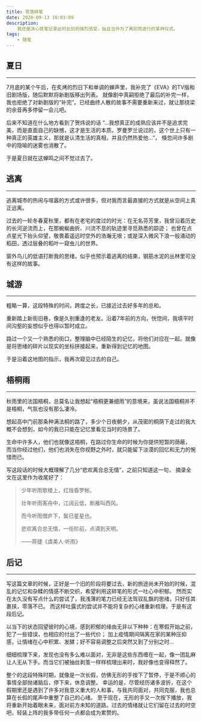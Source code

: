 ```yaml
---
title: 零落碎笔
date: 2020-09-13 10:03:09
description:
    我还是决心提笔记录此时此刻的强烈感受，姑且当作为了离别而进行的某种仪式。
tags:
    - 随笔
---
```


## 夏日

---

7月底的某个午后，在炙烤的烈日下和单调的蝉声里，我补完了《EVA》的TV版和旧剧场版，随后默默将新剧版移出列表。
就像剧中真嗣拒绝了最后的补完一样，我也拒绝了对新剧版的“补完”。已经曲终人散的故事不需要重新来过，就让那绕梁的余音再多停留一会儿吧。

后来不知道在什么地方看到了贺炜说的话
“...我想真正的成熟应该并不是追求完美，而是直面自己的缺憾，这才是生活的本质。罗曼罗兰说过的，这个世上只有一种真正的英雄主义，那就是认清生活的真相，并且仍然热爱他...”，
倏忽间许多剧中的隐喻的迷雾也消散了。

于是夏日就在这蝉鸣之间不觉过去了。

## 逃离

---

逃离城市的热闹与喧嚣的方式或许很多，但对我而言最直接的方式就是从空间上真正远离。

过去的一轮冬春夏秋里，都有在老宅的度过的时光：在无名芬芳里，我曾沿着历史的长河逆流而上，在那蜿蜒曲折、川流不息的轨迹里寻觅熟悉的踪迹；
也曾在点点星光下抬头仰望，敬畏着遥远时空外的浩瀚无垠；或是深入微风下浪一般涌动的稻田，透过层叠的稻叶一窥虫儿的世界。

窗外鸟儿的低语打断我的思绪，似乎也预示着逃离的结束，钢筋水泥的丛林里可没有这样的故事。

## 城游

---

粗略一算，这段特殊的时间，跨度之长，已接近过去好多年的总和。

重新踏上新街旧巷，像是久别重逢的老友。沿着7年前的方向，恍惚间，我填平时间沟壑的妄想似乎也得以暂时成立。

路过一个又一个熟悉的街口，整理脑中已经陌生的记忆，将他们对应在一起。就像是将思绪的碎片以现实的坐标拼接起来，重新得到记忆的地图。

于是沿着这地图的指示，我再次窥见过去的自己。


## 梧桐雨

---

秋雨里的法国梧桐，总莫名让我想起“梧桐更兼细雨”的意境来，虽说法国梧桐并不是梧桐，气氛也没有那么凄冷。

想起高中门前那条种满法桐的路了，多少个日夜朝夕，从茂密的桐荫下走过的我大概不会想到，如今的我已只能在记忆里看见当时的场景了。

生命中许多人，他们也就像这梧桐，在路过你生命的时候为你提供短暂的荫蔽，
而当你经过他们，他们也消失在你视野之外时，就只能留下淡漠的回忆和无力的惋惜而已。

写这段话的时候大概理解了几分“悲欢离合总无情”，之前只知道这一句，
摘录全文在这里作为收尾好了：

> 少年听雨歌楼上，红烛昏罗帐。
>
> 壮年听雨客舟中，江阔云低，断雁叫西风。
>
> 而今听雨僧庐下，鬓已星星也。
>
> 悲欢离合总无情，一任阶前，点滴到天明。
> 
> ——蒋捷《虞美人·听雨》

## 后记

---

写这篇文章的时候，正好是一个旧的阶段将要过去，新的旅途尚未开始的时候，混乱的记忆和杂糅的情感不断交织，希望利用这碎笔的形式一吐心中积郁。
然而实在太久没有写点什么的尝试了，我浅薄的笔力已经无法驾驭乱飘的思绪，只好任其裹挟，零落不已。
而这样吐露式的尝试并不能将复杂的心绪重新梳理，于是有这段后记。

以当下的状态回望彼时的心境，感到积郁的缘由无非以下种种：在寒假开始之前，犯了一些错误，也相应的付出了一些代价；
加上疫情期间隔离在家的某种压抑感，让情绪在心中积累、发酵；好不容易调整之后突然又到了分别之时...

细细梳理下来，发现也没有多么难以面对，无非是这些东西缠在一起，像一团乱麻让人无从下手。而当它们被抽丝剥茧一样样梳理出来时，我好像也变得释然了。

整个的这段特殊时期，就像是一次长假，仿佛无形的手按下了暂停，于是不顺心的事情全部抛诸脑后，停下来，休息调整。
幸运的是，尽管经历诸多波折，在这个假期里还是遇到了许多对我意义重大的人和事，与我共同面对，共同克服，我也总算在长假的尾声中重整了自己的心绪。
至于现在，无形的手又一次按下播放，我将重新开始着眼未来，面对前方未知的道路。过去的情绪就让它们留在过去的时空吧，轻装上阵的我多带任何一点都会成为累赘的。
